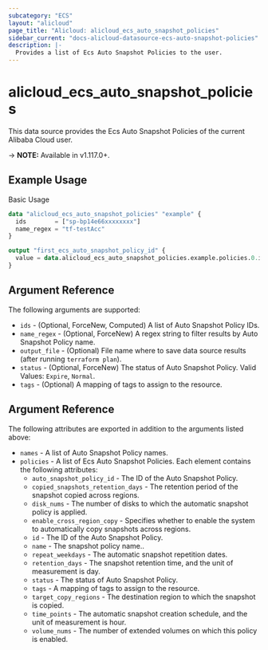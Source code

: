 ```yaml
---
subcategory: "ECS"
layout: "alicloud"
page_title: "Alicloud: alicloud_ecs_auto_snapshot_policies"
sidebar_current: "docs-alicloud-datasource-ecs-auto-snapshot-policies"
description: |-
  Provides a list of Ecs Auto Snapshot Policies to the user.
---
```


# alicloud\_ecs\_auto\_snapshot\_policies

This data source provides the Ecs Auto Snapshot Policies of the current Alibaba Cloud user.

-> **NOTE:** Available in v1.117.0+.

## Example Usage

Basic Usage

```terraform
data "alicloud_ecs_auto_snapshot_policies" "example" {
  ids        = ["sp-bp14e66xxxxxxxx"]
  name_regex = "tf-testAcc"
}

output "first_ecs_auto_snapshot_policy_id" {
  value = data.alicloud_ecs_auto_snapshot_policies.example.policies.0.id
}
```

## Argument Reference

The following arguments are supported:

* `ids` - (Optional, ForceNew, Computed)  A list of Auto Snapshot Policy IDs.
* `name_regex` - (Optional, ForceNew) A regex string to filter results by Auto Snapshot Policy name.
* `output_file` - (Optional) File name where to save data source results (after running `terraform plan`).
* `status` - (Optional, ForceNew) The status of Auto Snapshot Policy. Valid Values: `Expire`, `Normal`.
* `tags` - (Optional) A mapping of tags to assign to the resource.

## Argument Reference

The following attributes are exported in addition to the arguments listed above:

* `names` - A list of Auto Snapshot Policy names.
* `policies` - A list of Ecs Auto Snapshot Policies. Each element contains the following attributes:
	* `auto_snapshot_policy_id` - The ID of the Auto Snapshot Policy.
	* `copied_snapshots_retention_days` - The retention period of the snapshot copied across regions.
	* `disk_nums` - The number of disks to which the automatic snapshot policy is applied.
	* `enable_cross_region_copy` - Specifies whether to enable the system to automatically copy snapshots across regions.
	* `id` - The ID of the Auto Snapshot Policy.
	* `name` - The snapshot policy name..
	* `repeat_weekdays` - The automatic snapshot repetition dates.
	* `retention_days` - The snapshot retention time, and the unit of measurement is day.
	* `status` - The status of Auto Snapshot Policy.
	* `tags` - A mapping of tags to assign to the resource.
	* `target_copy_regions` - The destination region to which the snapshot is copied.
	* `time_points` - The automatic snapshot creation schedule, and the unit of measurement is hour.
	* `volume_nums` - The number of extended volumes on which this policy is enabled.
